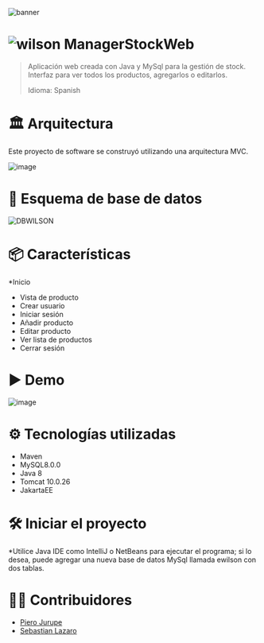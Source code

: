![banner](https://github.com/user-attachments/assets/05fcd295-9ea5-45aa-8bf3-21e73442d396) 
#  ![wilson](https://github.com/user-attachments/assets/fd2a6809-9b00-4419-be35-c8d55527ef8f) ManagerStockWeb
> Aplicación web creada con Java y MySql para la gestión de stock.
> Interfaz para ver todos los productos, agregarlos o editarlos.
> 
> Idioma: Spanish

# 🏛 Arquitectura
Este proyecto de software se construyó utilizando una arquitectura MVC.

![image](https://github.com/user-attachments/assets/4f0e798d-1182-448b-8f79-01e85df774bb)

# 📄 Esquema de base de datos
![DBWILSON](https://github.com/user-attachments/assets/e1ee1ee5-a9ab-4a20-ae89-3b1ca52dbf52)

# 📦 Características
*Inicio
* Vista de producto
* Crear usuario
* Iniciar sesión
* Añadir producto
* Editar producto
* Ver lista de productos
* Cerrar sesión

# ▶ Demo
![image](https://github.com/user-attachments/assets/340d8bd6-9f2f-41c9-9393-9fa8effe67f8)
# ⚙ Tecnologías utilizadas
* Maven
* MySQL8.0.0
* Java 8
* Tomcat 10.0.26
* JakartaEE

# 🛠 Iniciar el proyecto
*Utilice Java IDE como IntelliJ o NetBeans para ejecutar el programa; si lo desea, puede agregar una nueva base de datos MySql llamada ewilson con dos tablas.

# 👷‍♀️ Contribuidores
* [Piero Jurupe](https://github.com/PieroJurupe)
* [Sebastian Lazaro](https://github.com/punchitooo)
    
